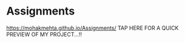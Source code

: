 # Assignments

https://mohakmehta.github.io/Assignments/   TAP HERE FOR A QUICK PREVIEW OF MY PROJECT...!!
